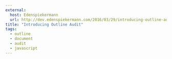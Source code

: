 ```yaml
---
external:
  host: Edenspiekermann
  url: http://dev.edenspiekermann.com/2016/03/29/introducing-outline-audit/
title: "Introducing Outline Audit"
tags: 
  - outline
  - document
  - audit
  - javascript
---
```

